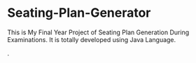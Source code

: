 # Seating-Plan-Generator

This is My Final Year Project of Seating Plan Generation During Examinations. It is totally developed using Java Language.
















































































































































































































































































































































































































































.






































